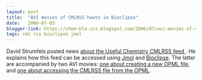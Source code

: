 ```yaml
---
layout: post
title:  "AVI movies of CMLRSS howto in Bioclipse"
date:   2006-07-03
blogger-link: https://chem-bla-ics.blogspot.com/2006/07/avi-movies-of-cmlrss-howto-in.html
tags: cml rss bioclipse jmol
---
```


David Strumfels posted news [about the Useful Chemistry CMLRSS feed <i class="fa-solid fa-box-archive fa-xs"></i>](https://web.archive.org/web/20061011100407/http://usefulchem.blogspot.com/2006/07/cml-in-rss-feeds.html).
He explains how this feed can be accessed using [Jmol](http://www.jmol.org/) and [Bioclipse](http://www.bioclipse.net/). The latter are accompanied by two AVI
movies: [one about creating a new OPML file](http://showme.physics.drexel.edu/usefulchem/Software/bioclipse/CreatingAnOPML.avi), and
[one about accessing the CMLRSS file from the OPML](http://showme.physics.drexel.edu/usefulchem/Software/bioclipse/UsingAnOPML.avi).
